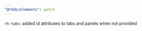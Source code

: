 ```yaml
---
"@rhds/elements": patch
---
```


`rh-tabs`: added id attributes to tabs and panels when not provided
